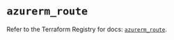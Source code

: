# `azurerm_route`

Refer to the Terraform Registry for docs: [`azurerm_route`](https://registry.terraform.io/providers/hashicorp/azurerm/4.36.0/docs/resources/route).
